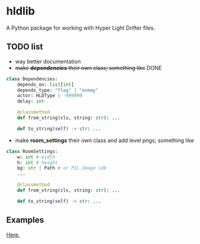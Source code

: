 # hldlib

A Python package for working with Hyper Light Drifter files.

## TODO list
- way better documentation
- ~~make **dependencies** their own class; something like~~ DONE
```py
class Dependencies:
    depends_on: list[int]
    depends_type: "flag" | "enemy"
    actor: HLDType | -999999
    delay: int

    @classmethod
    def from_string(cls, string: str): ...

    def to_string(self) -> str: ...
```
- make **room_settings** their own class and add level pngs; something like
```py
class RoomSettings:
    w: int # width
    h: int # height
    bg: str | Path # or PIL.Image idk
    ...

    @classmethod
    def from_string(cls, string: str): ...

    def to_string(self) -> str: ...    
```

## Examples
[Here.](https://github.com/sakhezech/hldlib/tree/master/examples)